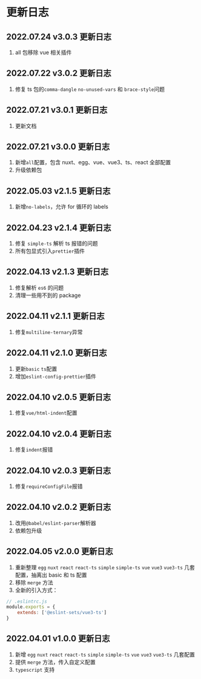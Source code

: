 # 更新日志

## 2022.07.24 v3.0.3 更新日志

1. all 包移除 vue 相关插件

## 2022.07.22 v3.0.2 更新日志

1. 修复 ts 包的`comma-dangle` `no-unused-vars` 和 `brace-style`问题

## 2022.07.21 v3.0.1 更新日志

1. 更新文档

## 2022.07.21 v3.0.0 更新日志

1. 新增`all`配置，包含 nuxt、egg、vue、vue3、ts、react 全部配置
2. 升级依赖包

## 2022.05.03 v2.1.5 更新日志

1. 新增`no-labels`，允许 for 循环的 labels

## 2022.04.23 v2.1.4 更新日志

1. 修复 `simple-ts` 解析 ts 报错的问题
2. 所有包显式引入`prettier`插件

## 2022.04.13 v2.1.3 更新日志

1. 修复解析 `es6` 的问题
2. 清理一些用不到的 package

## 2022.04.11 v2.1.1 更新日志

1. 修复`multiline-ternary`异常

## 2022.04.11 v2.1.0 更新日志

1. 更新`basic` `ts`配置
2. 增加`eslint-config-prettier`插件

## 2022.04.10 v2.0.5 更新日志

1. 修复`vue/html-indent`配置

## 2022.04.10 v2.0.4 更新日志

1. 修复`indent`报错

## 2022.04.10 v2.0.3 更新日志

1. 修复`requireConfigFile`报错

## 2022.04.10 v2.0.2 更新日志

1. 改用`@babel/eslint-parser`解析器
2. 依赖包升级

## 2022.04.05 v2.0.0 更新日志

1. 重新整理 `egg` `nuxt` `react` `react-ts` `simple` `simple-ts` `vue` `vue3` `vue3-ts` 几套配置，抽离出 basic 和 ts 配置
2. 移除 `merge` 方法
3. 全新的引入方式：

```js
// .eslintrc.js
module.exports = {
    extends: ['@eslint-sets/vue3-ts']
}
```

## 2022.04.01 v1.0.0 更新日志

1. 新增 `egg` `nuxt` `react` `react-ts` `simple` `simple-ts` `vue` `vue3` `vue3-ts` 几套配置
2. 提供 `merge` 方法，传入自定义配置
3. `typescript` 支持
